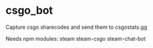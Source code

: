 # csgo_bot
Capture csgo sharecodes and send them to csgostats.gg

Needs npm modules:
  steam
  steam-csgo
  steam-chat-bot
